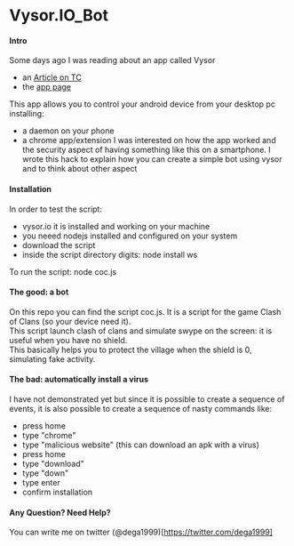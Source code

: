 # Vysor.IO_Bot

#### Intro

Some days ago I was reading about an app called Vysor 

- an [Article on TC](http://techcrunch.com/2015/08/24/vysor-puts-your-android-devices-screen-on-your-desktop/)
- the [app page](www.vysor.io)

This app allows you to control your android device from your desktop pc installing:
- a daemon on your phone
- a chrome app/extension
I was interested on how the app worked and the security aspect of having something like this on a smartphone.
I wrote this hack to explain how you can create a simple bot using vysor and to think about other aspect

#### Installation
In order to test the script:
- vysor.io it is installed and working on your machine
- you neeed nodejs installed and configured on your system
- download the script
- inside the script directory digits: node install ws

To run the script: node coc.js

#### The good: a bot
On this repo you can find the script coc.js.
It is a script for the game Clash of Clans (so your device need it).  
This script launch clash of clans and simulate swype on the screen: it is useful when you have no shield.  
This basically helps you to protect the village when the shield is 0, simulating fake activity.

#### The bad: automatically install a virus
I have not demonstrated yet but since it is possible to create a sequence of events, it is also possible to create a sequence of nasty commands like:

- press home
- type "chrome"
- type "malicious website" (this can download an apk with a virus)
- press home
- type "download"
- type "down"
- type enter 
- confirm installation

#### Any Question? Need Help?
You can write me on twitter (@dega1999)[https://twitter.com/dega1999]


